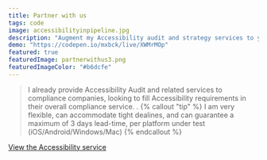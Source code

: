 ```yaml
---
title: Partner with us 
tags: code
image: accessibilityinpipeline.jpg
description: "Augment my Accessibility audit and strategy services to your existing compliance services."
demo: "https://codepen.io/mxbck/live/XWMrMOp"
featured: true
featuredImage: partnerwithus3.png
featuredImageColor: "#b6dcfe"
---
```


> I already provide Accessibility Audit and related services to compliance companies, looking to fill Accessibility requirements in their overall compliance service.
.
{% callout "tip" %}
I am very flexible, can accommodate tight dealines, and can guarantee a maximum of 3 days lead-time, per platform under test (iOS/Android/Windows/Mac)
{% endcallout %}

[View the Accessibility service](https://jaffamonkey.com/services/accessibility-audit/)
